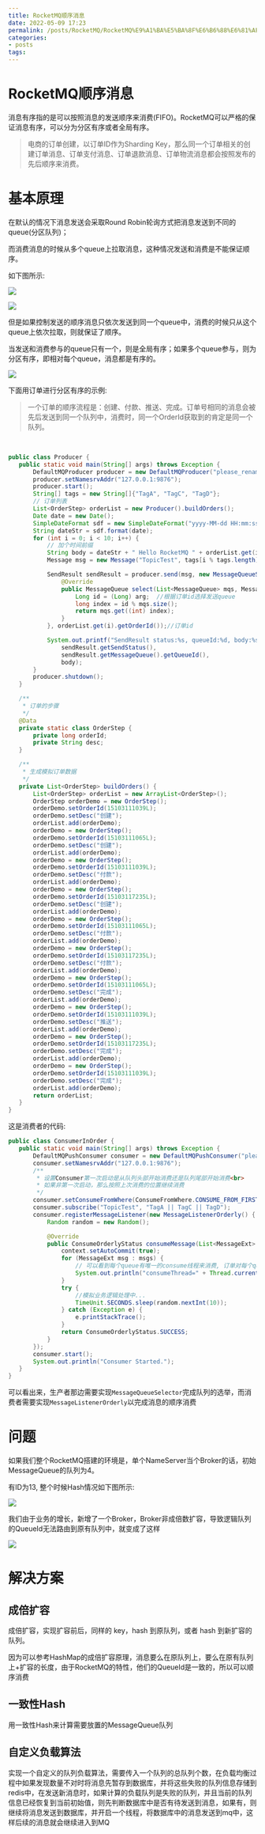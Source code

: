 ```yaml
---
title: RocketMQ顺序消息
date: 2022-05-09 17:23
permalink: /posts/RocketMQ/RocketMQ%E9%A1%BA%E5%BA%8F%E6%B6%88%E6%81%AF
categories:
- posts
tags: 
---
```

# RocketMQ顺序消息

消息有序指的是可以按照消息的发送顺序来消费(FIFO)。RocketMQ可以严格的保证消息有序，可以分为分区有序或者全局有序。

> 电商的订单创建，以订单ID作为Sharding Key，那么同一个订单相关的创建订单消息、订单支付消息、订单退款消息、订单物流消息都会按照发布的先后顺序来消费。

# 基本原理

在默认的情况下消息发送会采取Round Robin轮询方式把消息发送到不同的queue(分区队列)；

而消费消息的时候从多个queue上拉取消息，这种情况发送和消费是不能保证顺序。

如下图所示: 

![](http://image.ztianzeng.com/uPic/20220509173821.png)

![](http://image.ztianzeng.com/uPic/20220509173700.png)

但是如果控制发送的顺序消息只依次发送到同一个queue中，消费的时候只从这个queue上依次拉取，则就保证了顺序。

当发送和消费参与的queue只有一个，则是全局有序；如果多个queue参与，则为分区有序，即相对每个queue，消息都是有序的。

![](http://image.ztianzeng.com/uPic/20220509173907.png)

下面用订单进行分区有序的示例: 

> 一个订单的顺序流程是：创建、付款、推送、完成。订单号相同的消息会被先后发送到同一个队列中，消费时，同一个OrderId获取到的肯定是同一个队列。

‍

```java
public class Producer {
   public static void main(String[] args) throws Exception {
       DefaultMQProducer producer = new DefaultMQProducer("please_rename_unique_group_name");
       producer.setNamesrvAddr("127.0.0.1:9876");
       producer.start();
       String[] tags = new String[]{"TagA", "TagC", "TagD"};
       // 订单列表
       List<OrderStep> orderList = new Producer().buildOrders();
       Date date = new Date();
       SimpleDateFormat sdf = new SimpleDateFormat("yyyy-MM-dd HH:mm:ss");
       String dateStr = sdf.format(date);
       for (int i = 0; i < 10; i++) {
           // 加个时间前缀
           String body = dateStr + " Hello RocketMQ " + orderList.get(i);
           Message msg = new Message("TopicTest", tags[i % tags.length], "KEY" + i, body.getBytes());

           SendResult sendResult = producer.send(msg, new MessageQueueSelector() {
               @Override
               public MessageQueue select(List<MessageQueue> mqs, Message msg, Object arg) {
                   Long id = (Long) arg;  //根据订单id选择发送queue
                   long index = id % mqs.size();
                   return mqs.get((int) index);
               }
           }, orderList.get(i).getOrderId());//订单id

           System.out.printf("SendResult status:%s, queueId:%d, body:%s%n",
               sendResult.getSendStatus(),
               sendResult.getMessageQueue().getQueueId(),
               body);
       }
       producer.shutdown();
   }

   /**
    * 订单的步骤
    */
   @Data
   private static class OrderStep {
       private long orderId;
       private String desc;
   }

   /**
    * 生成模拟订单数据
    */
   private List<OrderStep> buildOrders() {
       List<OrderStep> orderList = new ArrayList<OrderStep>();
       OrderStep orderDemo = new OrderStep();
       orderDemo.setOrderId(15103111039L);
       orderDemo.setDesc("创建");
       orderList.add(orderDemo);
       orderDemo = new OrderStep();
       orderDemo.setOrderId(15103111065L);
       orderDemo.setDesc("创建");
       orderList.add(orderDemo);
       orderDemo = new OrderStep();
       orderDemo.setOrderId(15103111039L);
       orderDemo.setDesc("付款");
       orderList.add(orderDemo);
       orderDemo = new OrderStep();
       orderDemo.setOrderId(15103117235L);
       orderDemo.setDesc("创建");
       orderList.add(orderDemo);
       orderDemo = new OrderStep();
       orderDemo.setOrderId(15103111065L);
       orderDemo.setDesc("付款");
       orderList.add(orderDemo);
       orderDemo = new OrderStep();
       orderDemo.setOrderId(15103117235L);
       orderDemo.setDesc("付款");
       orderList.add(orderDemo);
       orderDemo = new OrderStep();
       orderDemo.setOrderId(15103111065L);
       orderDemo.setDesc("完成");
       orderList.add(orderDemo);
       orderDemo = new OrderStep();
       orderDemo.setOrderId(15103111039L);
       orderDemo.setDesc("推送");
       orderList.add(orderDemo);
       orderDemo = new OrderStep();
       orderDemo.setOrderId(15103117235L);
       orderDemo.setDesc("完成");
       orderList.add(orderDemo);
       orderDemo = new OrderStep();
       orderDemo.setOrderId(15103111039L);
       orderDemo.setDesc("完成");
       orderList.add(orderDemo);
       return orderList;
   }
}
```

这是消费者的代码: 

```java
public class ConsumerInOrder {
   public static void main(String[] args) throws Exception {
       DefaultMQPushConsumer consumer = new DefaultMQPushConsumer("please_rename_unique_group_name_3");
       consumer.setNamesrvAddr("127.0.0.1:9876");
       /**
        * 设置Consumer第一次启动是从队列头部开始消费还是队列尾部开始消费<br>
        * 如果非第一次启动，那么按照上次消费的位置继续消费
        */
       consumer.setConsumeFromWhere(ConsumeFromWhere.CONSUME_FROM_FIRST_OFFSET);
       consumer.subscribe("TopicTest", "TagA || TagC || TagD");
       consumer.registerMessageListener(new MessageListenerOrderly() {
           Random random = new Random();

           @Override
           public ConsumeOrderlyStatus consumeMessage(List<MessageExt> msgs, ConsumeOrderlyContext context) {
               context.setAutoCommit(true);
               for (MessageExt msg : msgs) {
                   // 可以看到每个queue有唯一的consume线程来消费, 订单对每个queue(分区)有序
                   System.out.println("consumeThread=" + Thread.currentThread().getName() + "queueId=" + msg.getQueueId() + ", content:" + new String(msg.getBody()));
               }
               try {
                   //模拟业务逻辑处理中...
                   TimeUnit.SECONDS.sleep(random.nextInt(10));
               } catch (Exception e) {
                   e.printStackTrace();
               }
               return ConsumeOrderlyStatus.SUCCESS;
           }
       });
       consumer.start();
       System.out.println("Consumer Started.");
   }
}
```

可以看出来，生产者那边需要实现`MessageQueueSelector`完成队列的选举，而消费者需要实现`MessageListenerOrderly`以完成消息的顺序消费

# 问题

如果我们整个RocketMQ搭建的环境是，单个NameServer当个Broker的话，初始MessageQueue的队列为4。

有ID为13, 整个时候Hash情况如下图所示:

![](http://image.ztianzeng.com/uPic/20220510133921.png)

我们由于业务的增长，新增了一个Broker，Broker非成倍数扩容，导致逻辑队列的QueueId无法路由到原有队列中，就变成了这样

![](http://image.ztianzeng.com/uPic/20220510141046.png)

# 解决方案

## 成倍扩容

成倍扩容，实现扩容前后，同样的 key，hash 到原队列，或者 hash 到新扩容的队列。

因为可以参考HashMap的成倍扩容原理，消息要么在原队列上，要么在原有队列上+扩容的长度，由于RocketMQ的特性，他们的QueueId是一致的，所以可以顺序消费

## 一致性Hash

用一致性Hash来计算需要放置的MessageQueue队列

## 自定义负载算法

实现一个自定义的队列负载算法，需要传入一个队列的总队列个数，在负载均衡过程中如果发现数量不对时将消息先暂存到数据库，并将这些失败的队列信息存储到redis中，在发送新消息时，如果计算的负载队列是失败的队列，并且当前的队列信息已经恢复到当前初始值，则先判断数据库中是否有待发送到消息，如果有，则继续将消息发送到数据库，并开启一个线程，将数据库中的消息发送到mq中，这样后续的消息就会继续进入到MQ

‍
